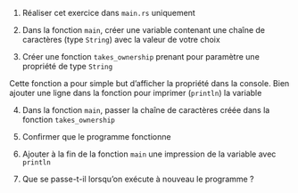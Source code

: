 1. Réaliser cet exercice dans `main.rs` uniquement


2. Dans la fonction  `main`, créer une variable contenant une chaîne de caractères (type `String`) avec la valeur de votre choix


3. Créer une fonction `takes_ownership` prenant pour paramètre une propriété de type `String`

Cette fonction a pour simple but d’afficher la propriété dans la console. Bien ajouter une ligne dans la fonction pour imprimer (`println`) la variable


4. Dans la fonction  `main`, passer la chaîne de caractères créée dans la fonction `takes_ownership`


5. Confirmer que le programme fonctionne


6. Ajouter à la fin de la fonction `main` une impression de la variable avec `println`


7. Que se passe-t-il lorsqu’on exécute à nouveau le programme ?
